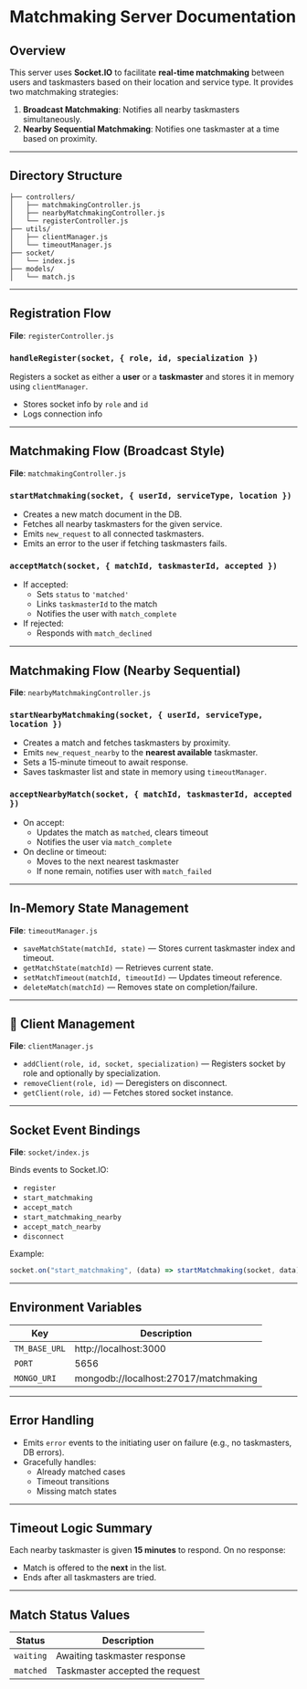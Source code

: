 # Matchmaking Server Documentation

## Overview

This server uses **Socket.IO** to facilitate **real-time matchmaking** between users and taskmasters based on their location and service type. It provides two matchmaking strategies:

1. **Broadcast Matchmaking**: Notifies all nearby taskmasters simultaneously.
2. **Nearby Sequential Matchmaking**: Notifies one taskmaster at a time based on proximity.

---

## Directory Structure

```
├── controllers/
│   ├── matchmakingController.js
│   ├── nearbyMatchmakingController.js
│   └── registerController.js
├── utils/
│   ├── clientManager.js
│   └── timeoutManager.js
├── socket/
│   └── index.js
├── models/
│   └── match.js
```

---

## Registration Flow

**File**: `registerController.js`

### `handleRegister(socket, { role, id, specialization })`

Registers a socket as either a **user** or a **taskmaster** and stores it in memory using `clientManager`.

- Stores socket info by `role` and `id`
- Logs connection info

---

## Matchmaking Flow (Broadcast Style)

**File**: `matchmakingController.js`

### `startMatchmaking(socket, { userId, serviceType, location })`

- Creates a new match document in the DB.
- Fetches all nearby taskmasters for the given service.
- Emits `new_request` to all connected taskmasters.
- Emits an error to the user if fetching taskmasters fails.

### `acceptMatch(socket, { matchId, taskmasterId, accepted })`

- If accepted:
  - Sets `status` to `'matched'`
  - Links `taskmasterId` to the match
  - Notifies the user with `match_complete`
- If rejected:
  - Responds with `match_declined`

---

## Matchmaking Flow (Nearby Sequential)

**File**: `nearbyMatchmakingController.js`

### `startNearbyMatchmaking(socket, { userId, serviceType, location })`

- Creates a match and fetches taskmasters by proximity.
- Emits `new_request_nearby` to the **nearest available** taskmaster.
- Sets a 15-minute timeout to await response.
- Saves taskmaster list and state in memory using `timeoutManager`.

### `acceptNearbyMatch(socket, { matchId, taskmasterId, accepted })`

- On accept:
  - Updates the match as `matched`, clears timeout
  - Notifies the user via `match_complete`
- On decline or timeout:
  - Moves to the next nearest taskmaster
  - If none remain, notifies user with `match_failed`

---

## In-Memory State Management

**File**: `timeoutManager.js`

- `saveMatchState(matchId, state)` — Stores current taskmaster index and timeout.
- `getMatchState(matchId)` — Retrieves current state.
- `setMatchTimeout(matchId, timeoutId)` — Updates timeout reference.
- `deleteMatch(matchId)` — Removes state on completion/failure.

---

## 🔌 Client Management

**File**: `clientManager.js`

- `addClient(role, id, socket, specialization)` — Registers socket by role and optionally by specialization.
- `removeClient(role, id)` — Deregisters on disconnect.
- `getClient(role, id)` — Fetches stored socket instance.

---

## Socket Event Bindings

**File**: `socket/index.js`

Binds events to Socket.IO:

- `register`
- `start_matchmaking`
- `accept_match`
- `start_matchmaking_nearby`
- `accept_match_nearby`
- `disconnect`

Example:

```js
socket.on("start_matchmaking", (data) => startMatchmaking(socket, data));
```

---

## Environment Variables

| Key           | Description                           |
| ------------- | ------------------------------------- |
| `TM_BASE_URL` | http://localhost:3000                 |
| `PORT`        | 5656                                  |
| `MONGO_URI`   | mongodb://localhost:27017/matchmaking |

---

## Error Handling

- Emits `error` events to the initiating user on failure (e.g., no taskmasters, DB errors).
- Gracefully handles:
  - Already matched cases
  - Timeout transitions
  - Missing match states

---

## Timeout Logic Summary

Each nearby taskmaster is given **15 minutes** to respond. On no response:

- Match is offered to the **next** in the list.
- Ends after all taskmasters are tried.

---

## Match Status Values

| Status    | Description                     |
| --------- | ------------------------------- |
| `waiting` | Awaiting taskmaster response    |
| `matched` | Taskmaster accepted the request |
